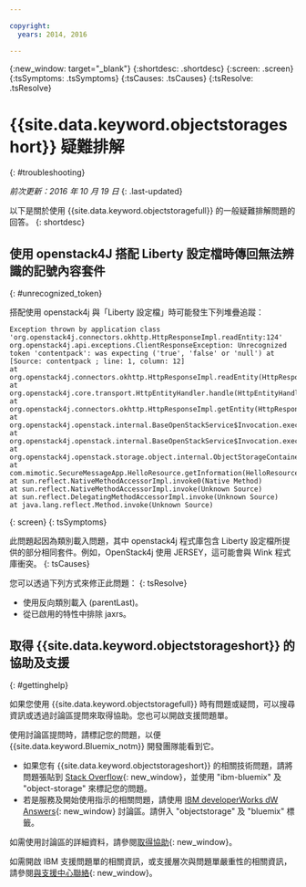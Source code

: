 ```yaml
---

copyright:
  years: 2014, 2016

---
```

{:new_window: target="_blank"}
{:shortdesc: .shortdesc}
{:screen: .screen}
{:tsSymptoms: .tsSymptoms}
{:tsCauses: .tsCauses}
{:tsResolve: .tsResolve}

# {{site.data.keyword.objectstorageshort}} 疑難排解
{: #troubleshooting}

*前次更新：2016 年 10 月 19 日*
{: .last-updated}

以下是關於使用 {{site.data.keyword.objectstoragefull}} 的一般疑難排解問題的回答。
{: shortdesc}

## 使用 openstack4J 搭配 Liberty 設定檔時傳回無法辨識的記號內容套件
{: #unrecognized_token}


搭配使用 openstack4j 與「Liberty 設定檔」時可能發生下列堆疊追蹤：
```
Exception thrown by application class 'org.openstack4j.connectors.okhttp.HttpResponseImpl.readEntity:124'
org.openstack4j.api.exceptions.ClientResponseException: Unrecognized token 'contentpack': was expecting ('true', 'false' or 'null') at [Source: contentpack ; line: 1, column: 12]
at org.openstack4j.connectors.okhttp.HttpResponseImpl.readEntity(HttpResponseImpl.java:124)
at org.openstack4j.core.transport.HttpEntityHandler.handle(HttpEntityHandler.java:56)
at org.openstack4j.connectors.okhttp.HttpResponseImpl.getEntity(HttpResponseImpl.java:68)
at org.openstack4j.openstack.internal.BaseOpenStackService$Invocation.execute(BaseOpenStackService.java:169)
at org.openstack4j.openstack.internal.BaseOpenStackService$Invocation.execute(BaseOpenStackService.java:163)
at org.openstack4j.openstack.storage.object.internal.ObjectStorageContainerServiceImpl.list(ObjectStorageContainerServiceImpl.java:41)
at com.mimotic.SecureMessageApp.HelloResource.getInformation(HelloResource.java:47)
at sun.reflect.NativeMethodAccessorImpl.invoke0(Native Method)
at sun.reflect.NativeMethodAccessorImpl.invoke(Unknown Source)
at sun.reflect.DelegatingMethodAccessorImpl.invoke(Unknown Source)
at java.lang.reflect.Method.invoke(Unknown Source)
```
{: screen}
{: tsSymptoms}


此問題起因為類別載入問題，其中 openstack4j 程式庫包含 Liberty 設定檔所提供的部分相同套件。例如，OpenStack4j 使用 JERSEY，這可能會與 Wink 程式庫衝突。
{: tsCauses}


您可以透過下列方式來修正此問題：
{: tsResolve}
  * 使用反向類別載入 (parentLast)。
  * 從已啟用的特性中排除 jaxrs。


## 取得 {{site.data.keyword.objectstorageshort}} 的協助及支援
{: #gettinghelp}

如果您使用 {{site.data.keyword.objectstoragefull}} 時有問題或疑問，可以搜尋資訊或透過討論區提問來取得協助。您也可以開啟支援問題單。

使用討論區提問時，請標記您的問題，以便 {{site.data.keyword.Bluemix_notm}} 開發團隊能看到它。

* 如果您有 {{site.data.keyword.objectstorageshort}} 的相關技術問題，請將問題張貼到 [Stack Overflow](http://stackoverflow.com/search?q=object-storage+ibm-bluemix){: new_window}，並使用 "ibm-bluemix" 及 "object-storage" 來標記您的問題。
* 若是服務及開始使用指示的相關問題，請使用 [IBM developerWorks dW Answers](https://developer.ibm.com/answers/topics/objectstorage/?smartspace=bluemix){: new_window} 討論區。請併入 "objectstorage" 及 "bluemix" 標籤。

如需使用討論區的詳細資料，請參閱[取得協助](https://console.ng.bluemix.net/docs/support/index.html#getting-help){: new_window}。

如需開啟 IBM 支援問題單的相關資訊，或支援層次與問題單嚴重性的相關資訊，請參閱[與支援中心聯絡](https://console.ng.bluemix.net/docs/support/index.html#contacting-support){: new_window}。
